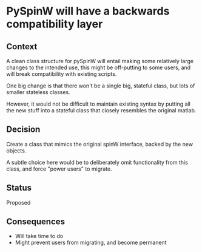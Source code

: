# PySpinW will have a backwards compatibility layer

## Context

A clean class structure for pySpinW will entail making some relatively large changes to the intended use, this
might be off-putting to some users, and will break compatibility with existing scripts.

One big change is that there won't be a single big, stateful class, but lots of smaller stateless classes.

However, it would not be difficult to maintain existing syntax by putting all the new stuff into a stateful class that
closely resembles the original matlab.

## Decision

Create a class that mimics the original spinW interface, backed by the new objects. 

A subtle choice here would be to deliberately omit functionality from this class, and force "power users" to
migrate.

## Status

Proposed


## Consequences

* Will take time to do
* Might prevent users from migrating, and become permanent
